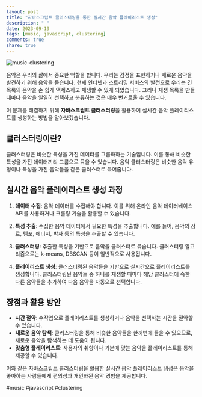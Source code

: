 ```yaml
---
layout: post
title: "자바스크립트 클러스터링을 통한 실시간 음악 플레이리스트 생성"
description: " "
date: 2023-09-19
tags: [music, javascript, clustering]
comments: true
share: true
---
```


![music-clustering](https://example.com/music-clustering.png)

음악은 우리의 삶에서 중요한 역할을 합니다. 우리는 감정을 표현하거나 새로운 음악을 발견하기 위해 음악을 듣습니다. 현재 인터넷과 스트리밍 서비스의 발전으로 우리는 긴 목록의 음악을 손 쉽게 액세스하고 재생할 수 있게 되었습니다. 그러나 재생 목록을 만들 때마다 음악을 일일히 선택하고 분류하는 것은 매우 번거로울 수 있습니다.

이 문제를 해결하기 위해 **자바스크립트 클러스터링**을 활용하여 실시간 음악 플레이리스트를 생성하는 방법을 알아보겠습니다.

## 클러스터링이란?

클러스터링은 비슷한 특성을 가진 데이터를 그룹화하는 기술입니다. 이를 통해 비슷한 특성을 가진 데이터끼리 그룹으로 묶을 수 있습니다. 음악 클러스터링은 비슷한 음악 유형이나 특성을 가진 음악들을 같은 클러스터로 묶어줍니다.

## 실시간 음악 플레이리스트 생성 과정

1. **데이터 수집**: 음악 데이터를 수집해야 합니다. 이를 위해 온라인 음악 데이터베이스 API를 사용하거나 크롤링 기술을 활용할 수 있습니다.

2. **특성 추출**: 수집한 음악 데이터에서 필요한 특성을 추출합니다. 예를 들어, 음악의 장르, 템포, 에너지, 박자 등의 특성을 추출할 수 있습니다.

3. **클러스터링**: 추출한 특성을 기반으로 음악을 클러스터로 묶습니다. 클러스터링 알고리즘으로는 k-means, DBSCAN 등이 일반적으로 사용됩니다.

4. **플레이리스트 생성**: 클러스터링된 음악들을 기반으로 실시간으로 플레이리스트를 생성합니다. 클러스터링된 음악들 중 하나를 재생할 때마다 해당 클러스터에 속한 다른 음악들을 추가하여 다음 음악을 자동으로 선택합니다.

## 장점과 활용 방안

- **시간 절약**: 수작업으로 플레이리스트를 생성하거나 음악을 선택하는 시간을 절약할 수 있습니다.
- **새로운 음악 탐색**: 클러스터링을 통해 비슷한 음악들을 한꺼번에 들을 수 있으므로, 새로운 음악을 탐색하는 데 도움이 됩니다.
- **맞춤형 플레이리스트**: 사용자의 취향이나 기분에 맞는 음악을 플레이리스트를 통해 제공할 수 있습니다.

이와 같은 자바스크립트 클러스터링을 활용한 실시간 음악 플레이리스트 생성은 음악을 좋아하는 사람들에게 편의성과 개인화된 음악 경험을 제공합니다.

#music #javascript #clustering